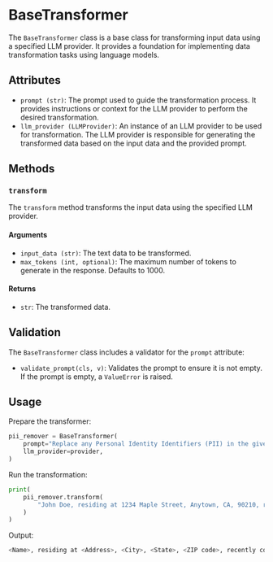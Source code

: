 # BaseTransformer

The `BaseTransformer` class is a base class for transforming input data using a
specified LLM provider. It provides a foundation for implementing data
transformation tasks using language models.

## Attributes

-   `prompt (str)`: The prompt used to guide the transformation process. It
    provides instructions or context for the LLM provider to perform the desired
    transformation.
-   `llm_provider (LLMProvider)`: An instance of an LLM provider to be used for
    transformation. The LLM provider is responsible for generating the
    transformed data based on the input data and the provided prompt.

## Methods

### `transform`

The `transform` method transforms the input data using the specified LLM
provider.

#### Arguments

-   `input_data (str)`: The text data to be transformed.
-   `max_tokens (int, optional)`: The maximum number of tokens to generate in
    the response. Defaults to 1000.

#### Returns

-   `str`: The transformed data.

## Validation

The `BaseTransformer` class includes a validator for the `prompt` attribute:

-   `validate_prompt(cls, v)`: Validates the prompt to ensure it is not empty.
    If the prompt is empty, a `ValueError` is raised.

## Usage

Prepare the transformer:

```python
pii_remover = BaseTransformer(
    prompt="Replace any Personal Identity Identifiers (PII) in the given text with <type of PII>. PII includes any information that can be used to identify an individual, such as names, addresses, phone numbers, email addresses, social security numbers, etc.",
    llm_provider=provider,
)
```

Run the transformation:

```python
print(
    pii_remover.transform(
        "John Doe, residing at 1234 Maple Street, Anytown, CA, 90210, recently contacted customer support to report an issue. He provided his phone number, (555) 123-4567, and email address, johndoe@email.com, for follow-up communication."
    )
)
```

Output:

```python
<Name>, residing at <Address>, <City>, <State>, <ZIP code>, recently contacted customer support to report an issue. They provided their phone number, <Phone number>, and email address, <Email address>, for follow-up communication.
```
